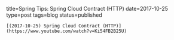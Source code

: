 
title=Spring Tips: Spring Cloud Contract (HTTP)
date=2017-10-25
type=post
tags=blog
status=published
~~~~~~
[(2017-10-25) Spring Cloud Contract (HTTP)](https://www.youtube.com/watch?v=Ki54FB2B25U) 
            
